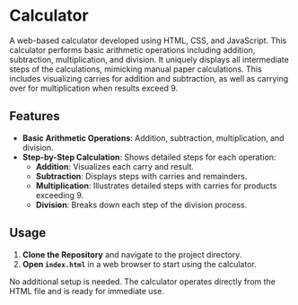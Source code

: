 # Calculator

A web-based calculator developed using HTML, CSS, and JavaScript. This calculator performs basic arithmetic operations including addition, subtraction, multiplication, and division. It uniquely displays all intermediate steps of the calculations, mimicking manual paper calculations. This includes visualizing carries for addition and subtraction, as well as carrying over for multiplication when results exceed 9.

## Features

- **Basic Arithmetic Operations**: Addition, subtraction, multiplication, and division.
- **Step-by-Step Calculation**: Shows detailed steps for each operation:
  - **Addition**: Visualizes each carry and result.
  - **Subtraction**: Displays steps with carries and remainders.
  - **Multiplication**: Illustrates detailed steps with carries for products exceeding 9.
  - **Division**: Breaks down each step of the division process.

## Usage

1. **Clone the Repository** and navigate to the project directory.
2. **Open `index.html`** in a web browser to start using the calculator.

No additional setup is needed. The calculator operates directly from the HTML file and is ready for immediate use.


